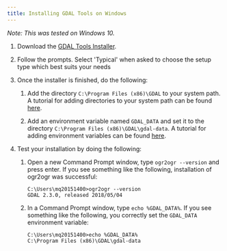 ```yaml
---
title: Installing GDAL Tools on Windows
---
```



*Note: This was tested on Windows 10.*

1.  Download the [GDAL Tools Installer](http://download.gisinternals.com/sdk/downloads/release-1911-gdal-2-3-0-mapserver-7-0-7/gdal-203-1911-ecw-33.msi).
2.  Follow the prompts. Select 'Typical' when asked to choose the
    setup type which best suits your needs
3.  Once the installer is finished, do the following:

    1.  Add the directory `C:\Program Files (x86)\GDAL` to your system
        path. A tutorial for adding directories to your system path can
        be found
        [here](https://www.howtogeek.com/118594/how-to-edit-your-system-path-for-easy-command-line-access/).

    2.  Add an environment variable named `GDAL_DATA` and set it to the
        directory `C:\Program Files (x86)\GDAL\gdal-data`. A tutorial
        for adding environment variables can be found
        [here](https://www.howtogeek.com/51807/how-to-create-and-use-global-system-environment-variables/).

4.  Test your installation by doing the following:

    1.  Open a new Command Prompt window, type `ogr2ogr --version` and
        press enter. If you see something like the following,
        installation of ogr2ogr was successful:

        ```
        C:\Users\mq20151400>ogr2ogr --version
        GDAL 2.3.0, released 2018/05/04
        ```


    2.  In a Command Prompt window, type `echo %GDAL_DATA%`. If you see
        something like the following, you correctly set the `GDAL_DATA`
        environment variable:


        ```
        C:\Users\mq20151400>echo %GDAL_DATA%
        C:\Program Files (x86)\GDAL\gdal-data
        ```

